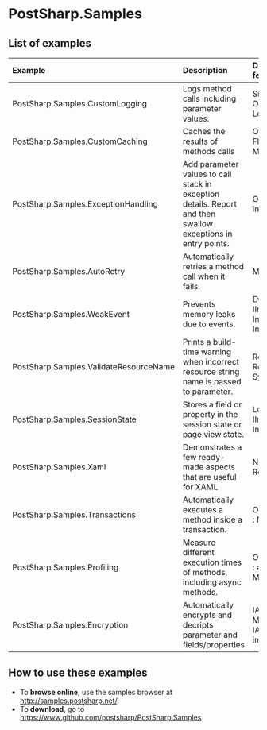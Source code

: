 # PostSharp.Samples

## List of examples

| Example                                   | Description                                               | Demonstrated PostSharp features                                                           |
| :---------------------------------------- | :-------------------------------------------------------- | :--------------------------------------------------------------------------------------- |
| PostSharp.Samples.CustomLogging           | Logs method calls including parameter values.             | Simple features of OnMethodBoundaryAspect, LocationInterceptionAspect.                   |
| PostSharp.Samples.CustomCaching           | Caches the results of methods calls                       | OnMethodBoundaryAspect: FlowBehavior, MethodExecutionTag.                                |
| PostSharp.Samples.ExceptionHandling       | Add parameter values to call stack in exception details. Report and then swallow exceptions in entry points.  | OnExceptionAspect including FlowBehavior.                                                |
| PostSharp.Samples.AutoRetry               | Automatically retries a method call when it fails.        | MethodInterceptionAspect                                                                 |
| PostSharp.Samples.WeakEvent               | Prevents memory leaks due to events.                      | EventInterceptionAspect, IInstanceScopedAspect, InstanceLevelAspect, IntroduceInterface  |
| PostSharp.Samples.ValidateResourceName    | Prints a build-time warning when incorrect resource string name is passed to parameter.      | ReferentialConstraint, ReflectionSearch, SyntaxTreeVisitor                               |
| PostSharp.Samples.SessionState            | Stores a field or property in the session state or page view state.       | LocationInterceptionAspect, IInstanceScopedAspect, ImportMember                          |
| PostSharp.Samples.Xaml                    | Demonstrates a few ready-made aspects that are useful for XAML | NotifyPropertyChanged, Recordable, Code Contracts                                        |
| PostSharp.Samples.Transactions            | Automatically executes a method inside a transaction. | OnMethodBoundaryAspect : MethodExecutionTag                                              |
| PostSharp.Samples.Profiling               | Measure different execution times of methods, including async methods. | OnMethodBoundaryAspect : async methods, MethodExecutionTag                               
| PostSharp.Samples.Encryption              | Automatically encrypts and decripts parameter and fields/properties | IAspectProvider, MethodInterceptionAspect, IAdviceProvider, field imports |

## How to use these examples

* To **browse online**, use the samples browser at <http://samples.postsharp.net/>.
* To **download**, go to <https://www.github.com/postsharp/PostSharp.Samples>.



 